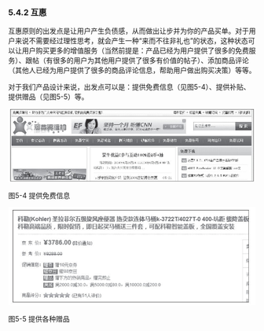 ### 5.4.2 互惠

互惠原则的出发点是让用户产生负债感，从而做出让步并为你的产品买单。对于用户来说不需要经过理性思考，就会产生一种“来而不往非礼也”的状态，这种状态可以让用户购买更多的增值服务（当然前提是：产品已经为用户提供了很多的免费服务）、跟帖（有很多的用户为其他用户提供了很多有价值的帖子）、添加商品评论（其他人已经为用户提供了很多的商品评论信息，帮助用户做出购买决策）等等。

对于我们产品设计来说，出发点可以是：提供免费信息（见图5-4）、提供补贴、提供赠品（见图5-5）等。

![](images/image01466_jpeg)

图5-4 提供免费信息

![](images/image01467_jpeg)

图5-5 提供各种赠品
